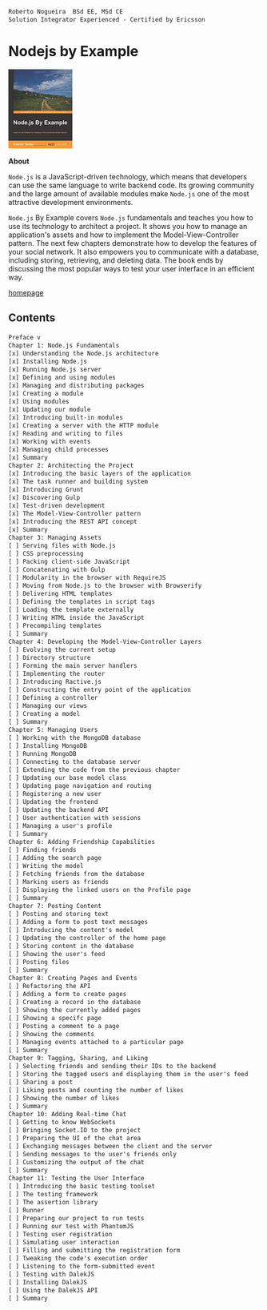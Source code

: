 ```
Roberto Nogueira  BSd EE, MSd CE
Solution Integrator Experienced - Certified by Ericsson
```

# Nodejs by Example

![ebook_cover](images/nodejs-by-example.png)

**About**

`Node.js` is a JavaScript-driven technology, which means that developers can use the same language to write backend code. Its growing community and the large amount of available modules make `Node.js` one of the most attractive development environments.

`Node.js` By Example covers `Node.js` fundamentals and teaches you how to use its technology to architect a project. It shows you how to manage an application's assets and how to implement the Model-View-Controller pattern. The next few chapters demonstrate how to develop the features of your social network. It also empowers you to communicate with a database, including storing, retrieving, and deleting data. The book ends by discussing the most popular ways to test your user interface in an efficient way.

[homepage](https://www.packtpub.com/application-development/nodejs-example)

## Contents

```
Preface v
Chapter 1: Node.js Fundamentals
[x] Understanding the Node.js architecture
[x] Installing Node.js
[x] Running Node.js server
[x] Defining and using modules
[x] Managing and distributing packages
[x] Creating a module
[x] Using modules
[x] Updating our module
[x] Introducing built-in modules
[x] Creating a server with the HTTP module
[x] Reading and writing to files
[x] Working with events
[x] Managing child processes
[x] Summary
Chapter 2: Architecting the Project
[x] Introducing the basic layers of the application
[x] The task runner and building system
[x] Introducing Grunt
[x] Discovering Gulp
[x] Test-driven development
[x] The Model-View-Controller pattern
[x] Introducing the REST API concept
[x] Summary
Chapter 3: Managing Assets
[ ] Serving files with Node.js
[ ] CSS preprocessing
[ ] Packing client-side JavaScript
[ ] Concatenating with Gulp
[ ] Modularity in the browser with RequireJS
[ ] Moving from Node.js to the browser with Browserify
[ ] Delivering HTML templates
[ ] Defining the templates in script tags
[ ] Loading the template externally
[ ] Writing HTML inside the JavaScript
[ ] Precompiling templates
[ ] Summary
Chapter 4: Developing the Model-View-Controller Layers
[ ] Evolving the current setup
[ ] Directory structure
[ ] Forming the main server handlers
[ ] Implementing the router
[ ] Introducing Ractive.js
[ ] Constructing the entry point of the application
[ ] Defining a controller
[ ] Managing our views
[ ] Creating a model
[ ] Summary
Chapter 5: Managing Users
[ ] Working with the MongoDB database
[ ] Installing MongoDB
[ ] Running MongoDB
[ ] Connecting to the database server
[ ] Extending the code from the previous chapter
[ ] Updating our base model class
[ ] Updating page navigation and routing
[ ] Registering a new user
[ ] Updating the frontend
[ ] Updating the backend API
[ ] User authentication with sessions
[ ] Managing a user's profile
[ ] Summary
Chapter 6: Adding Friendship Capabilities
[ ] Finding friends
[ ] Adding the search page
[ ] Writing the model
[ ] Fetching friends from the database
[ ] Marking users as friends
[ ] Displaying the linked users on the Profile page
[ ] Summary
Chapter 7: Posting Content
[ ] Posting and storing text
[ ] Adding a form to post text messages
[ ] Introducing the content's model
[ ] Updating the controller of the home page
[ ] Storing content in the database
[ ] Showing the user's feed
[ ] Posting files
[ ] Summary
Chapter 8: Creating Pages and Events
[ ] Refactoring the API
[ ] Adding a form to create pages
[ ] Creating a record in the database
[ ] Showing the currently added pages
[ ] Showing a specifc page
[ ] Posting a comment to a page
[ ] Showing the comments
[ ] Managing events attached to a particular page
[ ] Summary
Chapter 9: Tagging, Sharing, and Liking
[ ] Selecting friends and sending their IDs to the backend
[ ] Storing the tagged users and displaying them in the user's feed
[ ] Sharing a post
[ ] Liking posts and counting the number of likes
[ ] Showing the number of likes
[ ] Summary
Chapter 10: Adding Real-time Chat
[ ] Getting to know WebSockets
[ ] Bringing Socket.IO to the project
[ ] Preparing the UI of the chat area
[ ] Exchanging messages between the client and the server
[ ] Sending messages to the user's friends only
[ ] Customizing the output of the chat
[ ] Summary
Chapter 11: Testing the User Interface
[ ] Introducing the basic testing toolset
[ ] The testing framework
[ ] The assertion library
[ ] Runner
[ ] Preparing our project to run tests
[ ] Running our test with PhantomJS
[ ] Testing user registration
[ ] Simulating user interaction
[ ] Filling and submitting the registration form
[ ] Tweaking the code's execution order
[ ] Listening to the form-submitted event
[ ] Testing with DalekJS
[ ] Installing DalekJS
[ ] Using the DalekJS API
[ ] Summary
```
